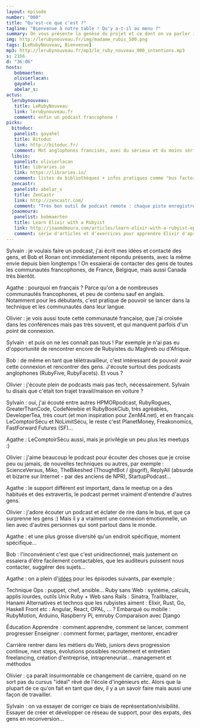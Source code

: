 ```yaml
---
layout: episode
number: "000"
title: "Qu'est-ce que c'est ?"
tagline: "Bienvenue à notre table ! Qu'y a-t-il au menu ?"
summary: On vous présente la genèse du projet et ce dont on va parler ici.
img: http://lerubynouveau.fr/img/madame_rubis_500.png
tags: [LeRubyNouveau, Bienvenue]
mp3: http://lerubynouveau.fr/mp3/le_ruby_nouveau_000_intentions.mp3
s: 2166
d: "36:06"
hosts:
   bobmaerten:
   olivierlacan:
   gayahel:
   abelar_s:
actus:
  lerubynouveau:
   title: LeRubyNouveau
   link: lerubynouveau.fr
   comment: enfin un podcast francophone !
picks:
  bitoduc:
   panelist: gayahel
   title: Bitoduc
   link: http://bitoduc.fr/
   comment: Mot anglophones francisés, avec du sérieux et du moins sérieux :)
  libsio:
   panelist: olivierlacan
   title: libraries.io
   link: https://libraries.io/
   comment: listes de bibliothèques + infos pratiques comme "bus factor"
  zencastr:
   panelist: abelar_s
   title: ZenCastr
   link: http://zencastr.com/
   comment: "Très bon outil de podcast remote : chaque piste enregistrée en local et re-synchronisée, et plein d'autres choses. Le son ce n'est pas facile, et zencastr nous enlève beaucoup de soucis là-dedans."
  joaomoura:
   panelist: bobmaerten
   title: Learn Elixir with a Rubyist
   link: http://joaomdmoura.com/articles/learn-elixir-with-a-rubyist-episode-i
   comment: série d'articles et d'exercices pour apprendre Elixir d'après les habitudes des rubyistes.
---
```

Sylvain : je voulais faire un podcast, j'ai écrit mes idées et contacté des gens, et Bob et Ronan ont immédiatement répondu présents, avec la même envie depuis bien longtemps !
On essaierai de contacter des gens de toutes les communautés francophones, de France, Belgique, mais aussi Canada très bientôt.

Agathe : pourquoi en français ? Parce qu'on a de nombreuses communautés francophones, et peu de contenu sauf en anglais. Notamment pour les débutants, c'est pratique de pouvoir se lancer dans la technique et les communautés dans leur langue.

Olivier : je vois aussi toute cette communauté française, que j'ai croisée dans les conférences mais pas très souvent, et qui manquent parfois d'un point de connexion.

Sylvain : et puis on ne les connaît pas tous !
Par exemple je n'ai pas eu d'opportunité de rencontrer encore de Rubyistes du Maghreb ou d'Afrique.

Bob : de même en tant que télétravailleur, c'est intéressant de pouvoir avoir cette connexion et rencontrer des gens. J'écoute surtout des podcasts anglophones (RubyFive, RubyFacets). Et vous ?

Olivier : j'écoute plein de podcasts mais pas tech, nécessairement.
Sylvain tu disais que c'était ton trajet travail/maison en voiture ?

Sylvain : oui, j'ai écouté entre autres HPMORpodcast, RubyRogues, GreaterThanCode, CodeNewbie et RubyBookClub, très agréables,
DeveloperTea, très court (et mon inspiration pour ZenM4.net),
et en français LeComptoirSécu et NoLimitSécu,
le reste c'est PlanetMoney, Freakonomics, FastForward Futures (SF)...

Agathe : LeComptoirSécu aussi, mais je privilégie un peu plus les meetups :)

Olivier : j'aime beaucoup le podcast pour écouter des choses
que je croise peu ou jamais, de nouvelles techniques ou autres, par exemple :
ScienceVersus, Miko, TheBikeshed (ThoughtBot / @sgrif), 
ReplyAll (absurde et bizarre sur Internet - par des anciens de NPR),
StartupPodcast...

Agathe : le support différent est important, dans le meetup on a des habitués
et des extravertis, le podcast permet vraiment d'entendre d'autres gens.

Olivier : j'adore écouter un podcast et éclater de rire dans le bus,
et que ça surprenne les gens :) Mais il y a vraiment une connexion
émotionnelle, un lien avec d'autres personnes qui sont partout dans le monde.

Agathe : et une plus grosse diversité qu'un endroit spécifique, moment spécifique...

Bob : l'inconvénient c'est que c'est unidirectionnel, mais justement on essaiera d'être facilement contactables, que les auditeurs puissent nous contacter, suggérer des sujets...

Agathe : on a plein d'[idées](https://github.com/LeRubyNouveau/lerubynouveau.github.io/blob/master/id%C3%A9es.md) pour les épisodes suivants, par exemple :

Technique
    Ops : puppet, chef, ansible...
    Ruby sans Web : système, calculs, applis lourdes, outils Unix
    Ruby + Web sans Rails : Sinatra, Trailblazer, Hanami
    Alternatives et technos que les rubyistes aiment : Elixir, Rust, Go, Haskell
    Front etc : Angular, React, OPAL, ... ?
    Embarqué ou mobile : RubyMotion, Arduino, Raspberry Pi, emruby
    Comparaison avec Django

Éducation
    Apprendre : comment apprendre, comment se lancer, comment progresser
    Enseigner : comment former, partager, mentorer, encadrer

Carrière
    rentrer dans les métiers du Web, juniors devs
    progression continue, next steps, évolutions possibles
    recrutement et entretien
    freelancing, création d'entreprise, intrapreneuriat...
    management et méthodos


Olivier : ça paraît insurmontable ce changement de carrière,
quand on ne sort pas du cursus "idéal" rêvé de l'école d'ingénieurs etc.
Alors que la plupart de ce qu'on fait en tant que dev, il y a un savoir
faire mais aussi une façon de travailler.

Sylvain : on va essayer de corriger ce biais de représentation/visibilité.
Essayer de créer et développer ce réseau de support, pour des expats,
des gens en reconversion...


